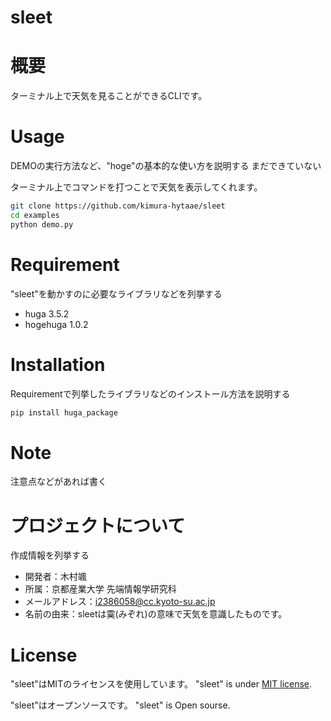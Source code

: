 # sleet
 

 
 
# 概要
 ターミナル上で天気を見ることができるCLIです。
 
# Usage
 
DEMOの実行方法など、"hoge"の基本的な使い方を説明する  まだできていない

ターミナル上でコマンドを打つことで天気を表示してくれます。
 
```bash
git clone https://github.com/kimura-hytaae/sleet
cd examples
python demo.py
```
 
 
# Requirement
 
"sleet"を動かすのに必要なライブラリなどを列挙する
 
* huga 3.5.2
* hogehuga 1.0.2
 
# Installation
 
Requirementで列挙したライブラリなどのインストール方法を説明する
 
```bash
pip install huga_package
```
 

# Note
 
注意点などがあれば書く
 
# プロジェクトについて
 
作成情報を列挙する
 
* 開発者：木村颯
* 所属：京都産業大学 先端情報学研究科
* メールアドレス：i2386058@cc.kyoto-su.ac.jp
* 名前の由来：sleetは霙(みぞれ)の意味で天気を意識したものです。
 
# License 

"sleet"はMITのライセンスを使用しています。
"sleet" is under [MIT license](https://en.wikipedia.org/wiki/MIT_License).
 
 "sleet"はオープンソースです。
"sleet" is Open sourse.
